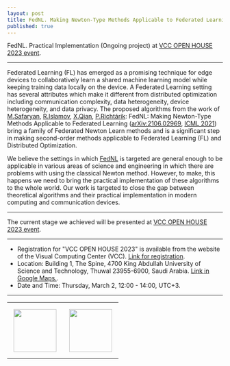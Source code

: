 ```yaml
---
layout: post
title: FedNL. Making Newton-Type Methods Applicable to Federated Learning
published: true
---
```


FedNL. Practical Implementation (Ongoing project) at [VCC OPEN HOUSE 2023 event](https://cemse.kaust.edu.sa/vcc).

---

Federated Learning (FL) has emerged as a promising technique for edge devices to collaboratively learn a shared machine learning model while keeping training data locally on the device. 
A Federated Learning setting has several attributes which make it different from distributed optimization including communication complexity, data heterogeneity, device heterogeneity, and data privacy. 
The proposed algorithms from the work of  [M.Safaryan](https://scholar.google.com/citations?user=dJNwgT8AAAAJ&hl=en), [R.Islamov](https://rustem-islamov.github.io/), [X.Qian](https://qianxunk.github.io/), [P.Richtárik](https://richtarik.org/):  FedNL: Making Newton-Type Methods Applicable to Federated Learning ([arXiv:2106.02969](https://arxiv.org/abs/2106.02969), [ICML 2021](https://icml.cc/virtual/2022/spotlight/17084)) bring a family of Federated Newton Learn methods and is a significant step in making second-order methods applicable to Federated Learning (FL) and Distributed Optimization.

We believe the settings in which [FedNL](https://arxiv.org/abs/2106.02969) is targeted are general enough to be applicable in various areas of science and engineering in which there are problems with using the classical Newton method. However, to make, this happens we need to bring the practical implementation of these algorithms to the whole world. Our work is targeted to close the gap between theoretical algorithms and their practical implementation in modern computing and communication devices.

---

The current stage we achieved will be presented at [VCC OPEN HOUSE 2023 event](https://cemse.kaust.edu.sa/vcc). 

---

* Registration for "VCC OPEN HOUSE 2023" is available from the website of the Visual Computing Center (VCC). [Link for registration](https://cemse.kaust.edu.sa/vcc).
* Location: Building 1, The Spine, 4700 King Abdullah University of Science and Technology, Thuwal 23955-6900, Saudi Arabia. [Link in Google Maps.](https://www.google.com/maps/place/Al+Khawarizmi+Building+(Building+1)/@22.3078967,39.1031145,17z/data=!4m12!1m6!3m5!1s0x15c11c505768a2f1:0x36139c007214e6bc!2z0J3QsNGD0YfQvdC-LdGC0LXRhdC90L7Qu9C-0LPQuNGH0LXRgdC60LjQuSDRg9C90LjQstC10YDRgdC40YLQtdGCINC40LzQtdC90Lgg0LrQvtGA0L7Qu9GPINCQ0LHQtNCw0LvQu9GL!8m2!3d22.309465!4d39.104697!3m4!1s0x15c11c50619ad163:0xfcf9bae91833e7f9!8m2!3d22.3085029!4d39.1047957).
* Date and Time: Thursday, March 2, 12:00 - 14:00, UTC+3.

---

<table style="text-align:center;">
<tr>
<td style="padding:15px;text-align:center;vertical-align:middle;"> <img height="100px" src="https://burlachenkok.github.io/materials/SDAIA-Logo-2.png"/> </td> 
<td style="padding:15px;text-align:center;vertical-align:middle;"> <img height="100px" src="https://burlachenkok.github.io/materials/KAUST-logo.png"/> </td> 
</tr>
</table>
